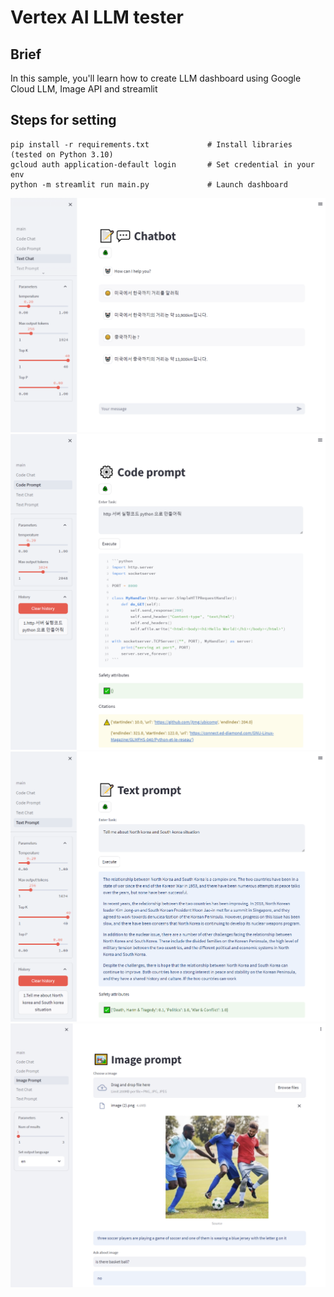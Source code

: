 # Vertex AI LLM tester

## Brief
In this sample, you'll learn how to create LLM dashboard using Google Cloud LLM, Image API and streamlit

## Steps for setting
```
pip install -r requirements.txt             # Install libraries (tested on Python 3.10)
gcloud auth application-default login       # Set credential in your env
python -m streamlit run main.py             # Launch dashboard
```
<div align="center"><img src="images/demo1.png" width="max"></div>
<div align="center"><img src="images/demo2.png" width="max"></div>
<div align="center"><img src="images/demo3.png" width="max"></div>
<div align="center"><img src="images/demo4.png" width="max"></div>